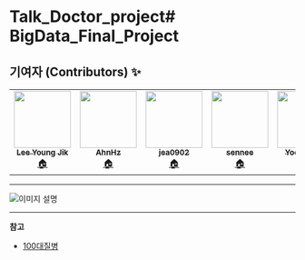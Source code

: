 # Talk_Doctor_project# BigData_Final_Project

## 기여자 (Contributors) ✨

<table>
  <tr>
    <td align="center">
      <a href="https://github.com/lee-young-jik">
        <img src="https://avatars.githubusercontent.com/u/91588673?v=4" width="100px;" alt=""/>
        <br />
        <sub>
          <b>Lee Young Jik</b>
        </sub>
      </a>
      <br />
      <a href="https://github.com/lee-young-jik" title="코드">🏠</a>
    </td>

   <td align="center">
      <a href="https://github.com/AhnHz">
        <img src="https://avatars.githubusercontent.com/u/132975657?v=4" width="100px;" alt=""/>
        <br />
        <sub>
          <b>AhnHz</b>
        </sub>
      </a>
      <br />
      <a href="https://github.com/AhnHz" title="코드">🏠</a>
    </td>

   <td align="center">
      <a href="https://github.com/jea0902">
        <img src="https://avatars.githubusercontent.com/u/62950552?v=4" width="100px;" alt=""/>
        <br />
        <sub>
          <b>jea0902</b>
        </sub>
      </a>
      <br />
      <a href="https://github.com/jea0902" title="코드">🏠</a>
    </td>

   <td align="center">
      <a href="https://github.com/sennee">
        <img src="https://avatars.githubusercontent.com/u/137972957?v=4" width="100px;" alt=""/>
        <br />
        <sub>
          <b>sennee</b>
        </sub>
      </a>
      <br />
      <a href="https://github.com/sennee" title="코드">🏠</a>
    </td>
   <td align="center">
      <a href="https://github.com/YoonJJuny">
        <img src="https://avatars.githubusercontent.com/u/134353451?v=4" width="100px;" alt=""/>
        <br />
        <sub>
          <b>YoonJJuny</b>
        </sub>
      </a>
      <br />
      <a href="https://github.com/YoonJJuny" title="코드">🏠</a>
    </td>
  </tr>
</table>

<hr/>
<img src="https://github.com/lee-young-jik/BigData_Final_Project/issues/1#issue-1860908762" alt="이미지 설명">

<hr>

**참고**
- [100대질병](https://www.hira.or.kr/ebooksc/ebook_472/ebook_472_201803281057049800.pdf)

